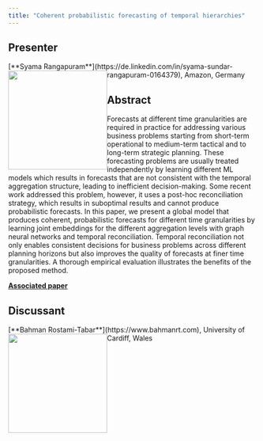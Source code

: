 ```yaml
---
title: "Coherent probabilistic forecasting of temporal hierarchies"
---
```


## Presenter

<div class = "figure">
[**Syama Rangapuram**](https://de.linkedin.com/in/syama-sundar-rangapuram-0164379), Amazon, Germany
<img src="/img/rangapuram.png"  width=200px height=200px style="float:left">
</div>

## Abstract

Forecasts at different time granularities are required in practice for addressing various business problems starting from short-term operational to medium-term tactical and to long-term strategic planning. These forecasting problems are usually treated independently by learning different ML models which results in forecasts that are not consistent with the temporal aggregation structure, leading to inefficient decision-making. Some recent work addressed this problem, however, it uses a post-hoc reconciliation strategy, which results in suboptimal results and cannot produce probabilistic forecasts. In this paper, we present a global model that produces coherent, probabilistic forecasts for different time granularities by learning joint embeddings for the different aggregation levels with graph neural networks and temporal reconciliation. Temporal reconciliation not only enables consistent decisions for business problems across different planning horizons but also improves the quality of forecasts at finer time granularities. A thorough empirical evaluation illustrates the benefits of the proposed method.

[**Associated paper**](https://proceedings.mlr.press/v206/rangapuram23a/rangapuram23a.pdf)

## Discussant

<div class = "figure">
[**Bahman Rostami-Tabar**](https://www.bahmanrt.com), University of Cardiff, Wales
<img src=/img/bahman.png  width=200px height=200px style="float:left">
</div>
